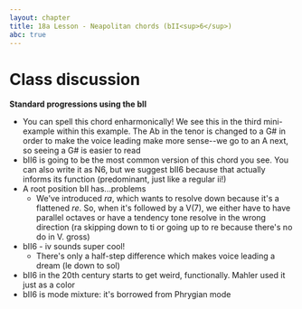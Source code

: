 ```yaml
---
layout: chapter
title: 18a Lesson - Neapolitan chords (bII<sup>6</sup>)
abc: true
---
```


# Class discussion

**Standard progressions using the bII**
- You can spell this chord enharmonically! We see this in the third mini-example within this example. The Ab in the tenor is changed to a G# in order to make the voice leading make more sense--we go to an A next, so seeing a G# is easier to read
- bII6 is going to be the most common version of this chord you see. You can also write it as N6, but we suggest bII6 because that actually informs its function (predominant, just like a regular ii!)
- A root position bII has...problems
  - We've introduced *ra*, which wants to resolve down because it's a flattened *re*. So, when it's followed by a V(7), we either have to have parallel octaves or have a tendency tone resolve in the wrong direction (ra skipping down to ti or going up to re because there's no do in V. gross)
- bII6 - iv sounds super cool!
  - There's only a half-step difference which makes voice leading a dream (le down to sol)
- bII6 in the 20th century starts to get weird, functionally. Mahler used it just as a color
- bII6 is mode mixture: it's borrowed from Phrygian mode

